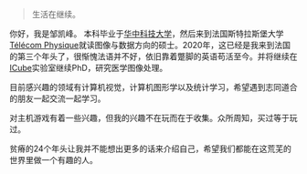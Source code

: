 > 生活在继续。

你好，我是邹凯峰。 本科毕业于[华中科技大学](https://www.hust.edu.cn/)，然后来到法国斯特拉斯堡大学[Télécom Physique](http://www.telecom-physique.fr/)就读图像与数据方向的硕士。2020年，这已经是我来到法国的第三个年头了，很惭愧法语并不好，依旧靠着蹩脚的英语苟活至今。并将继续在[ICube](https://icube.unistra.fr/)实验室继续PhD，研究医学图像处理。

目前感兴趣的领域有计算机视觉，计算机图形学以及统计学习，希望遇到志同道合的朋友一起交流一起学习。

对主机游戏有着一些兴趣，但我的兴趣不在玩而在于收集。众所周知，买过等于玩过。

贫瘠的24个年头让我并不能想出更多的话来介绍自己，希望我们都能在这荒芜的世界里做一个有趣的人。



